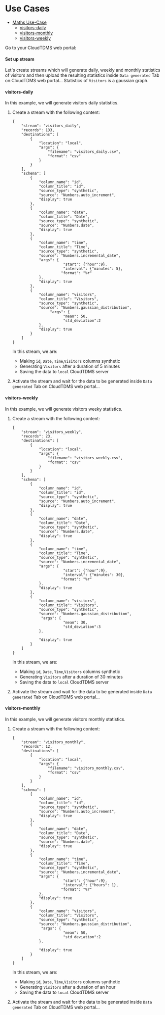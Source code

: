 # Use Cases
* [Maths Use-Case](#maths-use-case)
    * [visitors-daily](#visitors-daily)
    * [visitors-monthly](#visitors-monthly)
    * [visitors-weekly](#visitors-weekly)
 
Go to your CloudTDMS web portal:

#### Set up stream
Let's create streams  which will generate daily, weekly and monthly statistics of visitors  and  then upload the resulting statistics inside  `Data generated` Tab on CloudTDMS web portal...
Statistics of `Visitors` is a gaussian graph.

#### visitors-daily
In this example, we will generate visitors daily statistics. 


1. Create a stream with the following content:  
    ```
    {
        "stream": "visitors_daily",
        "records": 133,
        "destinations": [
            {
                "location": "local",
                "args": {
                    "filename": "visitors_daily.csv",
                    "format": "csv"
                }
            }
        ],
        "schema": [
            {
                "column_name": "id",
                "column_title": "id",
                "source_type": "synthetic",
                "source": "Numbers.auto_increment",
                "display": true
            },
            {
                "column_name": "date",
                "column_title": "Date",
                "source_type": "synthetic",
                "source": "Numbers.date",
                "display": true
            },
            {
                "column_name": "time",
                "column_title": "Time",
                "source_type": "synthetic",
                "source": "Numbers.incremental_date",
                "args": {
                           "start": {"hour":9},
                           "interval": {"minutes": 5},
                          "format": "%r"
                },
                "display": true
            },
            {
                "column_name": "visitors",
                "column_title": "Visitors",
                "source_type": "synthetic",
                "source": "Numbers.gaussian_distribution",
                     "args": {
                           "mean": 50,
                           "std_deviation":2
                },
                "display": true
            }
        ]
    }
    ```
      In this stream, we are:  
    * Making `id`, `Date`, `Time`,`Visitors` columns synthetic
    * Generating `Visitors` after a duration of 5 minutes
    * Saving the data to `local` CloudTDMS server

2. Activate  the stream and wait for the data to be generated inside  `Data generated` Tab on CloudTDMS web portal...





#### visitors-weekly
In this example, we will generate visitors weeky statistics. 
1. Create a stream with the following content:
    ```
    {
        "stream": "visitors_weekly",
        "records": 23,
        "destinations": [
            {
                "location": "local",
                "args": {
                    "filename": "visitors_weekly.csv",
                    "format": "csv"
                }
            }
        ],
        "schema": [
            {
                "column_name": "id",
                "column_title": "id",
                "source_type": "synthetic",
                "source": "Numbers.auto_increment",
                "display": true
            },
            {
                "column_name": "date",
                "column_title": "Date",
                "source_type": "synthetic",
                "source": "Numbers.date",
                "display": true
            },
            {
                "column_name": "time",
                "column_title": "Time",
                "source_type": "synthetic",
                "source": "Numbers.incremental_date",
                "args": {
                           "start": {"hour":9},
                           "interval": {"minutes": 30},
                          "format": "%r"
                },
                "display": true
            },
            {
                "column_name": "visitors",
                "column_title": "Visitors",
                "source_type": "synthetic",
                "source": "Numbers.gaussian_distribution",
                 "args": {
                           "mean": 30,
                           "std_deviation":3
                },
    
                "display": true
            }
        ]
    }
    ```
     In this stream, we are:  
    * Making `id`, `Date`, `Time`,`Visitors` columns synthetic
    * Generating `Visitors` after a duration of 30 minutes
    * Saving the data to `local` CloudTDMS server

2. Activate the stream and wait for the data to be generated inside  `Data generated` Tab on CloudTDMS web portal...

#### visitors-monthly
In this example, we will generate visitors monthly statistics. 
1. Create a stream with the following content:
    ```
    {
        "stream": "visitors_monthly",
        "records": 12,
        "destinations": [
            {
                "location": "local",
                "args": {
                    "filename": "visitors_monthly.csv",
                    "format": "csv"
                }
            }
        ],
        "schema": [
            {
                "column_name": "id",
                "column_title": "id",
                "source_type": "synthetic",
                "source": "Numbers.auto_increment",
                "display": true
            },
            {
                "column_name": "date",
                "column_title": "Date",
                "source_type": "synthetic",
                "source": "Numbers.date",
                "display": true
            },
            {
                "column_name": "time",
                "column_title": "Time",
                "source_type": "synthetic",
                "source": "Numbers.incremental_date",
                "args": {
                           "start": {"hour":9},
                           "interval": {"hours": 1},
                          "format": "%r"
                },
                "display": true
            },
            {
                "column_name": "visitors",
                "column_title": "Visitors",
                "source_type": "synthetic",
                "source": "Numbers.gaussian_distribution",
                 "args": {
                           "mean": 50,
                           "std_deviation":2
                },
    
                "display": true
            }
        ]
    }
    ```
     In this stream, we are:  
    * Making `id`, `Date`, `Time`,`Visitors` columns synthetic
    * Generating `Visitors` after a duration of an hour
    * Saving the data to `local` CloudTDMS server

2. Activate  the stream and wait for the data to be generated inside  `Data generated` Tab on CloudTDMS web portal...





